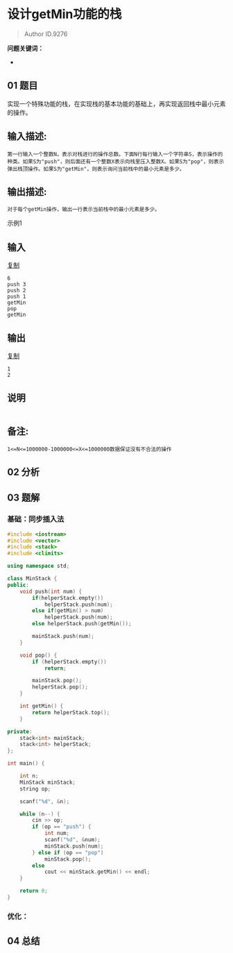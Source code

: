 # 设计getMin功能的栈
> Author ID.9276 

**问题关键词：**

- 

## 01 题目


实现一个特殊功能的栈，在实现栈的基本功能的基础上，再实现返回栈中最小元素的操作。

## 输入描述:

```
第一行输入一个整数N，表示对栈进行的操作总数。下面N行每行输入一个字符串S，表示操作的种类。如果S为"push"，则后面还有一个整数X表示向栈里压入整数X。如果S为"pop"，则表示弹出栈顶操作。如果S为"getMin"，则表示询问当前栈中的最小元素是多少。
```

## 输出描述:

```
对于每个getMin操作，输出一行表示当前栈中的最小元素是多少。
```

示例1

## 输入

[复制](javascript:void(0);)

```
6
push 3
push 2
push 1
getMin
pop
getMin
```

## 输出

[复制](javascript:void(0);)

```
1
2
```

## 说明

```

```

## 备注:

```
1<=N<=1000000-1000000<=X<=1000000数据保证没有不合法的操作
```

## 02 分析



## 03 题解

### 基础：同步插入法

```c++
#include <iostream>
#include <vector>
#include <stack>
#include <climits>

using namespace std;

class MinStack {
public:
    void push(int num) {
        if(helperStack.empty())
            helperStack.push(num);
        else if(getMin() > num)
            helperStack.push(num);
        else helperStack.push(getMin());

        mainStack.push(num);
    }

    void pop() {
        if (helperStack.empty())
            return;

        mainStack.pop();
        helperStack.pop();
    }

    int getMin() {
        return helperStack.top();
    }

private:
    stack<int> mainStack;
    stack<int> helperStack;
};

int main() {

    int n;
    MinStack minStack;
    string op;

    scanf("%d", &n);

    while (n--) {
        cin >> op;
        if (op == "push") {
            int num;
            scanf("%d", &num);
            minStack.push(num);
        } else if (op == "pop")
            minStack.pop();
        else
            cout << minStack.getMin() << endl;
    }

    return 0;
}
```



### 优化：



## 04 总结

